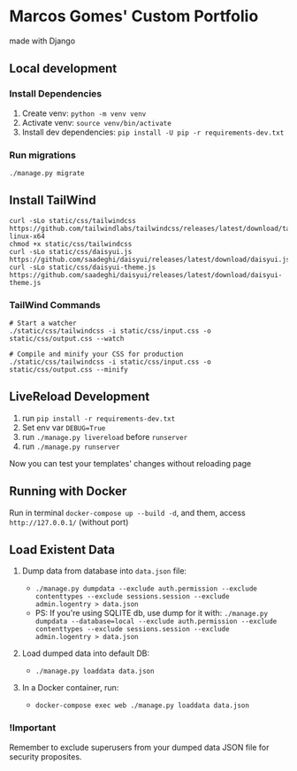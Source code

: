 # Marcos Gomes' Custom Portfolio
made with Django

## Local development
### Install Dependencies
1. Create venv: `python -m venv venv`
2. Activate venv: `source venv/bin/activate`
3. Install dev dependencies: `pip install -U pip -r requirements-dev.txt`

### Run migrations
`./manage.py migrate`

## Install TailWind
```
curl -sLo static/css/tailwindcss https://github.com/tailwindlabs/tailwindcss/releases/latest/download/tailwindcss-linux-x64
chmod +x static/css/tailwindcss
curl -sLo static/css/daisyui.js https://github.com/saadeghi/daisyui/releases/latest/download/daisyui.js
curl -sLo static/css/daisyui-theme.js https://github.com/saadeghi/daisyui/releases/latest/download/daisyui-theme.js
```

### TailWind Commands
```
# Start a watcher
./static/css/tailwindcss -i static/css/input.css -o static/css/output.css --watch

# Compile and minify your CSS for production
./static/css/tailwindcss -i static/css/input.css -o static/css/output.css --minify
```

## LiveReload Development
1. run `pip install -r requirements-dev.txt`
2. Set env var `DEBUG=True`
3. run `./manage.py livereload` before `runserver`
4. run `./manage.py runserver`

Now you can test your templates' changes without reloading page

## Running with Docker
Run in terminal `docker-compose up --build -d`, and them, access `http://127.0.0.1/` (without port)

## Load Existent Data
1. Dump data from database into `data.json` file:
    - `./manage.py dumpdata --exclude auth.permission --exclude contenttypes --exclude sessions.session --exclude admin.logentry > data.json`  
    - PS: If you're using SQLITE db, use dump for it with:
    `./manage.py dumpdata --database=local --exclude auth.permission --exclude contenttypes --exclude sessions.session --exclude admin.logentry > data.json`
2. Load dumped data into default DB:
    - `./manage.py loaddata data.json`

3. In a Docker container, run:
    - `docker-compose exec web ./manage.py loaddata data.json`

### !Important
Remember to exclude superusers from your dumped data JSON file for security proposites.